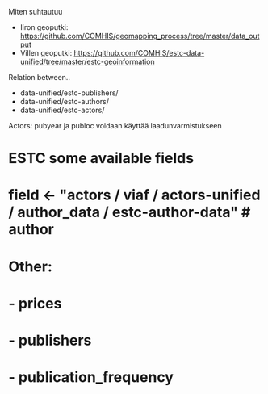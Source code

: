 Miten suhtautuu
- Iiron geoputki: https://github.com/COMHIS/geomapping_process/tree/master/data_output
- Villen geoputki: https://github.com/COMHIS/estc-data-unified/tree/master/estc-geoinformation

Relation between..
- data-unified/estc-publishers/
- data-unified/estc-authors/
- data-unified/estc-actors/

Actors:
pubyear ja publoc voidaan käyttää laadunvarmistukseen

# ESTC some available fields
# field <- "actors / viaf / actors-unified / author_data / estc-author-data" # author
# Other:
# - prices
# - publishers
# - publication_frequency

